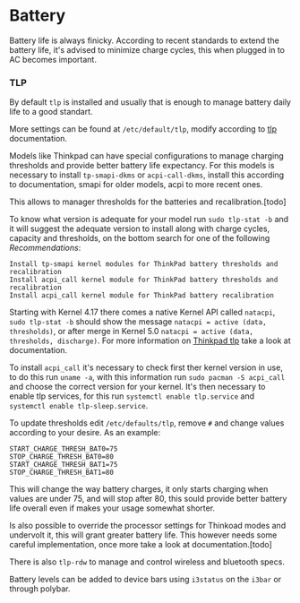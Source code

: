 # Battery

Battery life is always finicky. According to recent standards to extend the battery life, it's advised to minimize charge cycles, this when plugged in to AC becomes important.

### TLP
By default `tlp` is installed and usually that is enough to manage battery daily life to a good standart.

More settings can be found at `/etc/default/tlp`, modify according to [tlp](https://linrunner.de/en/tlp/docs/tlp-linux-advanced-power-management.html) documentation.

Models like Thinkpad can have special configurations to manage charging thresholds and provide better battery life expectancy. For this models is necessary to install `tp-smapi-dkms` or `acpi-call-dkms`, install this according to documentation, smapi for older models, acpi to more recent ones.

This allows to manager thresholds for the batteries and recalibration.[todo]

To know what version is adequate for your model run `sudo tlp-stat -b` and it will suggest the adequate version to install along with charge cycles, capacity and thresholds, on the bottom search for one of the following *Recommendations*:

```
Install tp-smapi kernel modules for ThinkPad battery thresholds and recalibration
Install acpi_call kernel module for ThinkPad battery thresholds and recalibration 
Install acpi_call kernel module for ThinkPad battery recalibration
```

Starting with Kernel 4.17 there comes a native Kernel API called `natacpi`, `sudo tlp-stat -b` should show the message `natacpi = active (data, thresholds)`, or after merge in Kernel 5.0 `natacpi = active (data, thresholds, discharge)`.
For more information on [Thinkpad tlp](https://linrunner.de/en/tlp/docs/tlp-faq.html#kernmod) take a look at documentation.

To install `acpi_call` it's necessary to check first ther kernel version in use, to do this run `uname -a`, with this information run `sudo pacman -S acpi_call` and choose the correct version for your kernel.
It's then necessary to enable tlp services, for this run `systemctl enable tlp.service` and `systemctl enable tlp-sleep.service`.

To update thresholds edit `/etc/defaults/tlp`, remove `#` and change values according to your desire. As an example:

```
START_CHARGE_THRESH_BAT0=75
STOP_CHARGE_THRESH_BAT0=80
START_CHARGE_THRESH_BAT1=75
STOP_CHARGE_THRESH_BAT1=80
```

This will change the way battery charges, it only starts charging when values are under 75, and will stop after 80, this sould provide better battery life overall even if makes your usage somewhat shorter.

Is also possible to override the processor settings for Thinkoad modes and undervolt it, this will grant greater battery life.
This however needs some careful implementation, once more take a look at documentation.[todo]

There is also `tlp-rdw` to manage and control wireless and bluetooth specs.

Battery levels can be added to device bars using `i3status` on the `i3bar` or through polybar. 
